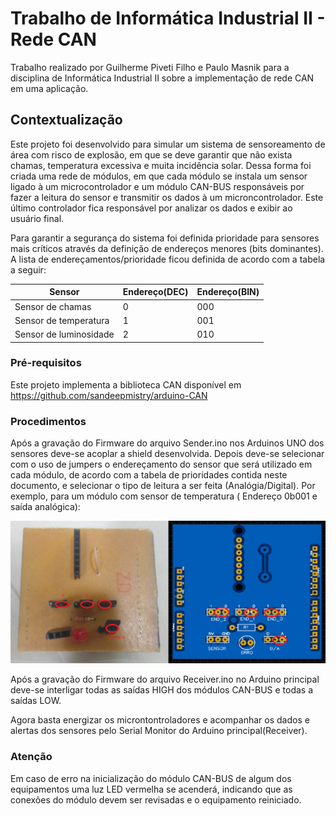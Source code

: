 # Trabalho de Informática Industrial II - Rede CAN

Trabalho realizado por Guilherme Piveti Filho e Paulo Masnik para a disciplina de Informática Industrial II sobre a implementação de rede CAN em uma aplicação.

## Contextualização

Este projeto foi desenvolvido para simular um sistema de sensoreamento de área com risco de explosão, em que se deve garantir que não exista chamas, temperatura excessiva e muita incidência solar. Dessa forma foi criada uma rede de módulos, em que cada módulo se instala um sensor ligado à um microcontrolador e um módulo CAN-BUS responsáveis por fazer a leitura do sensor e transmitir os dados à um microncontrolador. Este último controlador fica responsável por analizar os dados e exibir ao usuário final.

Para garantir a segurança do sistema foi definida prioridade para sensores mais críticos através da definição de endereços menores (bits dominantes). A lista de endereçamentos/prioridade ficou definida de acordo com a tabela a seguir:

| Sensor  | Endereço(DEC) | Endereço(BIN) |
| ------------- | ------------- | ------------- |
| Sensor de chamas  | 0  |  000  |
| Sensor de temperatura  | 1  |  001  |
| Sensor de luminosidade  | 2  |  010  |


### Pré-requisitos
Este projeto implementa a biblioteca CAN disponível em https://github.com/sandeepmistry/arduino-CAN

### Procedimentos

Após a gravação do Firmware do arquivo Sender.ino nos Arduinos UNO dos sensores deve-se acoplar a shield desenvolvida. Depois deve-se selecionar com o uso de jumpers o endereçamento do sensor que será utilizado em cada módulo, de acordo com a tabela de prioridades contida neste documento, e selecionar o tipo de leitura a ser feita (Analógia/Digital). Por exemplo, para um módulo com sensor de temperatura ( Endereço 0b001 e saída analógica):

![PCB](https://github.com/guipiveti/RedeCAN/blob/master/Imagens/Placas.png)

Após a gravação do Firmware do arquivo Receiver.ino no Arduino principal deve-se interligar todas as saídas HIGH dos módulos CAN-BUS e todas a saídas LOW.

Agora basta energizar os microntontroladores e acompanhar os dados e alertas dos sensores pelo Serial Monitor do Arduino principal(Receiver).

### Atenção

Em caso de erro na inicialização do módulo CAN-BUS de algum dos equipamentos uma luz LED vermelha se acenderá, indicando que as conexões do módulo devem ser revisadas e o equipamento reiniciado.
